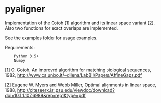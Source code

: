 # pyaligner

Implementation of the Gotoh [1] algorithm and its linear space variant [2]. Also two functions for exact overlaps are implemented. 

See the examples folder for usage examples. 

Requirements: 	
        
        Python 3.5+
        Numpy


[1] O. Gotoh, An improved algorithm for matching biological sequences, 1982, http://www.cs.unibo.it/~dilena/LabBII/Papers/AffineGaps.pdf

[2] Eugene W. Myers and Webb Miller, Optimal alignments in linear space, 1988, http://citeseerx.ist.psu.edu/viewdoc/download?doi=10.1.1.107.6989&rep=rep1&type=pdf
